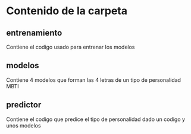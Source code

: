 # Contenido de la carpeta

## entrenamiento

Contiene el codigo usado para entrenar los modelos

## modelos

Contiene 4 modelos que forman las 4 letras de un tipo de personalidad MBTI

## predictor

Contiene el codigo que predice el tipo de personalidad dado un codigo y unos modelos